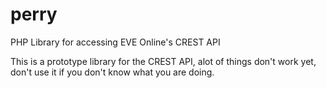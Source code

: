 perry
=====

PHP Library for accessing EVE Online's CREST API


This is a prototype library for the CREST API, alot of things don't work yet, 
don't use it if you don't know what you are doing.
